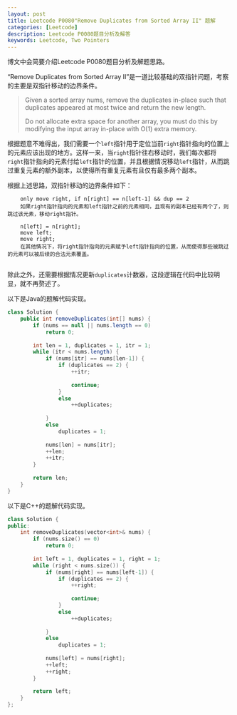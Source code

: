 ```yaml
---
layout: post
title: Leetcode P0080"Remove Duplicates from Sorted Array II" 题解
categories: [Leetcode]
description: Leetcode P0080题目分析及解答
keywords: Leetcode, Two Pointers
---
```


博文中会简要介绍Leetcode P0080题目分析及解题思路。

“Remove Duplicates from Sorted Array II”是一道比较基础的双指针问题，考察的主要是双指针移动的边界条件。

> Given a sorted array nums, remove the duplicates in-place such that duplicates appeared at most twice and return the new length.
> 
> Do not allocate extra space for another array, you must do this by modifying the input array in-place with O(1) extra memory.

根据题意不难得出，我们需要一个`left`指针用于定位当前`right`指针指向的位置上的元素应该出现的地方。这样一来，当`right`指针往右移动时，我们每次都将`right`指针指向的元素付给`left`指针的位置，并且根据情况移动`left`指针，从而跳过重复元素的额外副本，以使得所有重复元素有且仅有最多两个副本。

根据上述思路，双指针移动的边界条件如下：
```
    only move right, if n[right] == n[left-1] && dup == 2
    如果right指针指向的元素和left指针之前的元素相同，且现有的副本已经有两个了，则跳过该元素，移动right指针。

    n[left] = n[right];
    move left;
    move right;
    在其他情况下，将right指针指向的元素赋予left指针指向的位置，从而使得那些被跳过的元素可以被后续的合法元素覆盖。
    
```
除此之外，还需要根据情况更新`duplicates`计数器，这段逻辑在代码中比较明显，就不再赘述了。

以下是Java的题解代码实现。
```java
class Solution {
    public int removeDuplicates(int[] nums) {
        if (nums == null || nums.length == 0)
            return 0;
        
        int len = 1, duplicates = 1, itr = 1;
        while (itr < nums.length) {
            if (nums[itr] == nums[len-1]) {
                if (duplicates == 2) {
                    ++itr;
                    
                    continue;
                }
                else 
                    ++duplicates;
                
            }
            else 
                duplicates = 1;
            
            nums[len] = nums[itr];
            ++len;
            ++itr;
        }
        
        return len;
    }
}
```

以下是C++的题解代码实现。
```cpp
class Solution {
public:
    int removeDuplicates(vector<int>& nums) {
        if (nums.size() == 0)
            return 0;
        
        int left = 1, duplicates = 1, right = 1;
        while (right < nums.size()) {
            if (nums[right] == nums[left-1]) {
                if (duplicates == 2) {
                    ++right;
                    
                    continue;
                }
                else 
                    ++duplicates;
                
            }
            else 
                duplicates = 1;
            
            nums[left] = nums[right];
            ++left;
            ++right;
        }
        
        return left;
    }
};
```